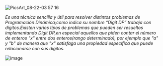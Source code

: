 ![PicsArt_08-22-03 57 16](https://user-images.githubusercontent.com/80688833/130369996-aeb08c64-44be-490b-80e3-ee55092121b1.png)

_Es una técnica sencilla y útil para resolver distintos problemas de Programación Dinámica;como indica su nombre “Digit DP” trabaja con dígitos.Existen varios tipos de problemas que pueden ser resueltos implementando Digit DP,en especial aquellos que piden contar el número de enteros "x" entre dos enteros(rango determinado), por ejemplo que "a" y "b" de manera que "x" satisfaga una propiedad específica que puede relacionarse con sus dígitos._

![image](https://user-images.githubusercontent.com/80688833/130376389-264f9a57-5e04-4611-8886-a0d0d0c2b85b.png)
